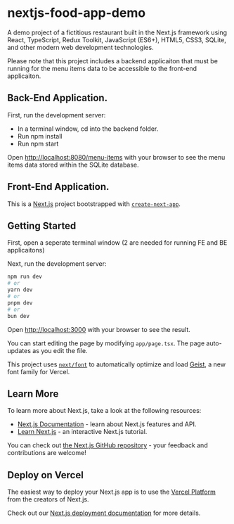 # nextjs-food-app-demo

A demo project of a fictitious restaurant built in the Next.js framework using React, TypeScript, Redux Toolkit, JavaScript (ES6+), HTML5, CSS3, SQLite, and other modern web development technologies.

Please note that this project includes a backend applicaiton that must be running for the menu items data to be accessible to the front-end applicaiton.

## Back-End Application.

First, run the development server:

- In a terminal window, cd into the backend folder.
- Run npm install
- Run npm start

Open [http://localhost:8080/menu-items](http://localhost:8080/menu-items) with your browser to see the menu items data stored within the SQLite database.

## Front-End Application.

This is a [Next.js](https://nextjs.org) project bootstrapped with [`create-next-app`](https://nextjs.org/docs/app/api-reference/cli/create-next-app).

## Getting Started

First, open a seperate terminal window (2 are needed for running FE and BE applicaitons)

Next, run the development server:

```bash
npm run dev
# or
yarn dev
# or
pnpm dev
# or
bun dev
```

Open [http://localhost:3000](http://localhost:3000) with your browser to see the result.

You can start editing the page by modifying `app/page.tsx`. The page auto-updates as you edit the file.

This project uses [`next/font`](https://nextjs.org/docs/app/building-your-application/optimizing/fonts) to automatically optimize and load [Geist](https://vercel.com/font), a new font family for Vercel.

## Learn More

To learn more about Next.js, take a look at the following resources:

- [Next.js Documentation](https://nextjs.org/docs) - learn about Next.js features and API.
- [Learn Next.js](https://nextjs.org/learn) - an interactive Next.js tutorial.

You can check out [the Next.js GitHub repository](https://github.com/vercel/next.js) - your feedback and contributions are welcome!

## Deploy on Vercel

The easiest way to deploy your Next.js app is to use the [Vercel Platform](https://vercel.com/new?utm_medium=default-template&filter=next.js&utm_source=create-next-app&utm_campaign=create-next-app-readme) from the creators of Next.js.

Check out our [Next.js deployment documentation](https://nextjs.org/docs/app/building-your-application/deploying) for more details.
